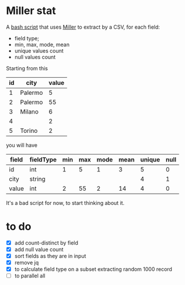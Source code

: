 # Miller stat

A [bash script](millerStat.sh) that uses [Miller](https://miller.readthedocs.io/en/latest/) to extract by a CSV, for each field:

- field type;
- min, max, mode, mean
- unique values count
- null values count

Starting from this

| id | city | value |
| --- | --- | --- |
| 1 | Palermo | 5 |
| 2 | Palermo | 55 |
| 3 | Milano | 6 |
| 4 |  | 2 |
| 5 | Torino | 2 |

you will have

| field | fieldType | min | max | mode | mean | unique | null |
| --- | --- | --- | --- | --- | --- | --- | --- |
| id | int | 1 | 5 | 1 | 3 | 5 | 0 |
| city | string |  |  |  |  | 4 | 1 |
| value | int | 2 | 55 | 2 | 14 | 4 | 0 |

It's a bad script for now, to start thinking about it.
# to do

- [x] add count-distinct by field
- [x] add null value count
- [x] sort fields as they are in input
- [x] remove jq
- [x] to calculate field type on a subset extracting random 1000 record
- [ ] to parallel all
